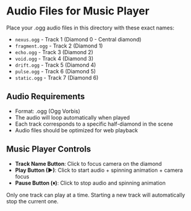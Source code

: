 # Audio Files for Music Player

Place your .ogg audio files in this directory with these exact names:

- `nexus.ogg` - Track 1 (Diamond 0 - Central diamond)
- `fragment.ogg` - Track 2 (Diamond 1)
- `echo.ogg` - Track 3 (Diamond 2)
- `void.ogg` - Track 4 (Diamond 3)
- `drift.ogg` - Track 5 (Diamond 4)
- `pulse.ogg` - Track 6 (Diamond 5)
- `static.ogg` - Track 7 (Diamond 6)

## Audio Requirements

- Format: .ogg (Ogg Vorbis)
- The audio will loop automatically when played
- Each track corresponds to a specific half-diamond in the scene
- Audio files should be optimized for web playback

## Music Player Controls

- **Track Name Button**: Click to focus camera on the diamond
- **Play Button (▶)**: Click to start audio + spinning animation + camera focus
- **Pause Button (⏸)**: Click to stop audio and spinning animation

Only one track can play at a time. Starting a new track will automatically stop the current one.
